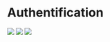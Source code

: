 # Authentification
<img src="https://cdn.discordapp.com/attachments/284707525620662272/983110724190613584/unknown.png">
<img src="https://cdn.discordapp.com/attachments/284707525620662272/983110776153833472/unknown.png">
<img src="https://cdn.discordapp.com/attachments/284707525620662272/983110825231392848/unknown.png">
